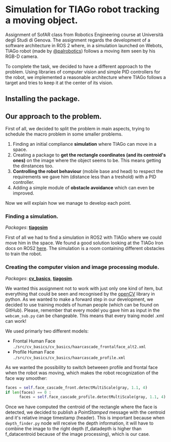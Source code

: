 # Simulation for TIAGo robot tracking a moving object.
Assignment of SofAR class from Robotics Engineering course at Università degli Studi di Genova. The assignment regards the development of a software architecture in ROS 2 where, in a simulation launched on Webots, TIAGo robot (made by [@palrobotics](https://pal-robotics.com/robots/tiago)) follows a moving item seen by his RGB-D camera.

To complete the task, we decided to have a different approach to the problem. Using libraries of computer vision and simple PID controllers for the robot, we implemented a reasonable architecture where TIAGo follows a target and tries to keep it at the center of its vision.

## Installing the package.

## Our approach to the problem.
First of all, we decided to split the problem in main aspects, trying to schedule the macro problem in some smaller problems.
1. Finding an initial compliance __simulation__ where TIAGo can move in a space.
2. Creating a package to __get the rectangle coordinates (and its centroid's ones)__ on the image where the object seems to be. This means getting the dinstances too.
3. __Controlling the robot behaviour__ (mobile base and head) to respect the requirements we gave him (distance less than a treshold) with a PID controller.
4. Adding a simple module of __obstacle avoidance__ which can even be improved.

Now we will explain how we manage to develop each point. 


### Finding a simulation.
_Packages_: [__tiagosim__](https://github.com/ettore9x9/SOFAR_TIAGo/tree/main/tiagosim)

First of all we had to find a simulation in ROS2 with TIAGo where we could move him in the space. We found a good solution looking at the TIAGo Iron docs on ROS2 [here](https://cyberbotics.com/doc/guide/tiago-iron). 
The simulation is a room containing different obstacles to train the robot.

### Creating the computer vision and image processing module.
_Packages_: [__cv_basics__](https://github.com/ettore9x9/SOFAR_TIAGo/tree/main/cv_basics), [__tiagosim__](https://github.com/ettore9x9/SOFAR_TIAGo/tree/main/tiagosim).

We wanted this assignment not to work with just only one kind of item, but everything that could be seen and recognised by the [openCV](https://opencv.org/) library in python. As we wanted to make a forward step in our development, we decided to use training models of human people (which can be found on GitHub). Please, remember that every model you gave him as input in the `webcam_sub.py` can be changeable. This means that every traing model .xml can work! 

We used primarly two different models: 
- Frontal Human Face `./src/cv_basics/cv_basics/haarcascade_frontalface_alt2.xml`
- Profile Human Face `./src/cv_basics/cv_basics/haarcascade_profile.xml`

As we wanted the possibility to switch betweeen profile and frontal face when the robot was moving, which makes the robot recognization of the face way smoother:
```python
faces = self.face_cascade_front.detectMultiScale(gray, 1.1, 4)
if len(faces) == 0 :
      faces = self.face_cascade_profile.detectMultiScale(gray, 1.1, 4)
```
Once we have computed the centroid of the rectangle where the face is detected, we decided to publish a _PointStamped_ message with the centroid and it's relative image timestamp (header). This is important because when `depth_finder.py` node will receive the depth information, it will have to combine the image to the right depth (f_datadepth is higher than f_datacentroid because of the image processing), which is our case.
